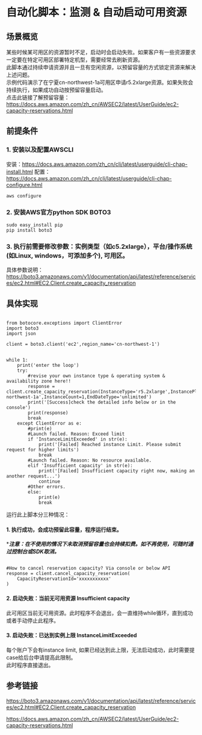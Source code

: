 
# 自动化脚本：监测 & 自动启动可用资源 

## 场景概览

某些时候某可用区的资源暂时不足，启动时会启动失败。如果客户有一些资源要求一定要在特定可用区部署特定机型，需要经常去刷新资源。   
此脚本通过持续申请资源并且一旦有空闲资源，以预留容量的方式锁定资源来解决上述问题。   
示例代码演示了在宁夏cn-northwest-1a可用区申请r5.2xlarge资源。如果失败会持续执行，如果成功自动按预留容量启动。  
点击此链接了解预留容量：https://docs.aws.amazon.com/zh_cn/AWSEC2/latest/UserGuide/ec2-capacity-reservations.html

## 前提条件
 
### 1. 安装以及配置AWSCLI   
安装：https://docs.aws.amazon.com/zh_cn/cli/latest/userguide/cli-chap-install.html
配置：https://docs.aws.amazon.com/zh_cn/cli/latest/userguide/cli-chap-configure.html  
```
aws configure
```
### 2. 安装AWS官方python SDK BOTO3
```
sudo easy_install pip 
pip install boto3
```
### 3. 执行前需要修改参数：实例类型（如c5.2xlarge），平台/操作系统(如Linux, windows，可添加多个),  可用区。
具体参数说明：https://boto3.amazonaws.com/v1/documentation/api/latest/reference/services/ec2.html#EC2.Client.create_capacity_reservation

## 具体实现

```

from botocore.exceptions import ClientError
import boto3
import json

client = boto3.client('ec2',region_name='cn-northwest-1')


while 1:
    print('enter the loop')
    try:
        #revise your own instance type & operating system & availability zone here!!
        response = client.create_capacity_reservation(InstanceType='r5.2xlarge',InstancePlatform='Linux/UNIX',AvailabilityZone='cn-northwest-1a',InstanceCount=1,EndDateType='unlimited')
        print('[Success]check the detailed info below or in the console')
        print(response)
        break
    except ClientError as e:
        #print(e)
        #Launch failed. Reason: Exceed limit 
        if 'InstanceLimitExceeded' in str(e):
            print('[Failed] Reached instance Limit. Please submit request for higher limits')
            break
        #Launch failed. Reason: No resource available.
        elif 'Insufficient capacity' in str(e):
            print('[Failed] Insufficient capacity right now, making an another request...')
            continue
        #Other errors. 
        else:
            print(e)
            break
```

运行此上脚本分三种情况：
#### 1. 执行成功，会成功预留此容量，程序运行结束。
****注意：在不使用的情况下未取消预留容量也会持续扣费。如不再使用，可随时通过控制台或SDK取消。***
```

#How to cancel reservation capacity? Via console or below API
response = client.cancel_capacity_reservation(
    CapacityReservationId='xxxxxxxxxxx'
)

```
#### 2. 启动失败：当前无可用资源 Insufficient capacity
此可用区当前无可用资源。此时程序不会退出，会一直维持while循环，直到成功或者手动停止此程序。
 
#### 3. 启动失败：已达到实例上限 InstanceLimitExceeded
每个账户下会有instance limit, 如果已经达到此上限，无法启动成功，此时需要提case给后台申请提高此限制。   
此时程序直接退出。


## 参考链接

https://boto3.amazonaws.com/v1/documentation/api/latest/reference/services/ec2.html#EC2.Client.create_capacity_reservation   

https://docs.aws.amazon.com/zh_cn/AWSEC2/latest/UserGuide/ec2-capacity-reservations.html




